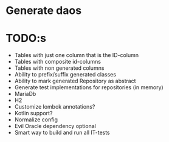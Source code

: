 # Generate daos

# TODO:s
* Tables with just one column that is the ID-column
* Tables with composite id-columns
* Tables with non generated columns
* Ability to prefix/suffix generated classes
* Ability to mark generated Repository as abstract
* Generate test implementations for repositories (in memory)
* MariaDb
* H2
* Customize lombok annotations?
* Kotlin support?
* Normalize config
* Evil Oracle dependency optional
* Smart way to build and run all IT-tests
